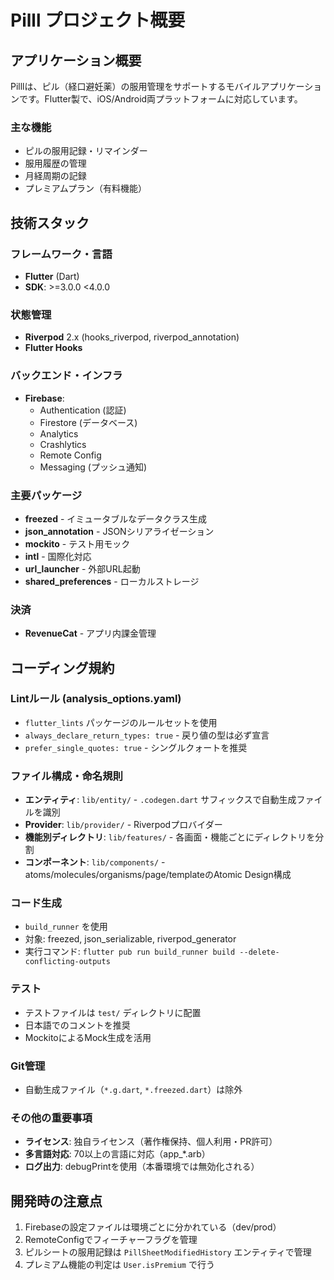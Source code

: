 # Pilll プロジェクト概要

## アプリケーション概要
Pilllは、ピル（経口避妊薬）の服用管理をサポートするモバイルアプリケーションです。Flutter製で、iOS/Android両プラットフォームに対応しています。

### 主な機能
- ピルの服用記録・リマインダー
- 服用履歴の管理
- 月経周期の記録
- プレミアムプラン（有料機能）

## 技術スタック

### フレームワーク・言語
- **Flutter** (Dart)
- **SDK**: >=3.0.0 <4.0.0

### 状態管理
- **Riverpod** 2.x (hooks_riverpod, riverpod_annotation)
- **Flutter Hooks**

### バックエンド・インフラ
- **Firebase**:
  - Authentication (認証)
  - Firestore (データベース)
  - Analytics
  - Crashlytics
  - Remote Config
  - Messaging (プッシュ通知)

### 主要パッケージ
- **freezed** - イミュータブルなデータクラス生成
- **json_annotation** - JSONシリアライゼーション
- **mockito** - テスト用モック
- **intl** - 国際化対応
- **url_launcher** - 外部URL起動
- **shared_preferences** - ローカルストレージ

### 決済
- **RevenueCat** - アプリ内課金管理

## コーディング規約

### Lintルール (analysis_options.yaml)
- `flutter_lints` パッケージのルールセットを使用
- `always_declare_return_types: true` - 戻り値の型は必ず宣言
- `prefer_single_quotes: true` - シングルクォートを推奨

### ファイル構成・命名規則
- **エンティティ**: `lib/entity/` - `.codegen.dart` サフィックスで自動生成ファイルを識別
- **Provider**: `lib/provider/` - Riverpodプロバイダー
- **機能別ディレクトリ**: `lib/features/` - 各画面・機能ごとにディレクトリを分割
- **コンポーネント**: `lib/components/` - atoms/molecules/organisms/page/templateのAtomic Design構成

### コード生成
- `build_runner` を使用
- 対象: freezed, json_serializable, riverpod_generator
- 実行コマンド: `flutter pub run build_runner build --delete-conflicting-outputs`

### テスト
- テストファイルは `test/` ディレクトリに配置
- 日本語でのコメントを推奨
- MockitoによるMock生成を活用

### Git管理
- 自動生成ファイル（`*.g.dart`, `*.freezed.dart`）は除外

### その他の重要事項
- **ライセンス**: 独自ライセンス（著作権保持、個人利用・PR許可）
- **多言語対応**: 70以上の言語に対応（app_*.arb）
- **ログ出力**: debugPrintを使用（本番環境では無効化される）

## 開発時の注意点
1. Firebaseの設定ファイルは環境ごとに分かれている（dev/prod）
2. RemoteConfigでフィーチャーフラグを管理
3. ピルシートの服用記録は `PillSheetModifiedHistory` エンティティで管理
4. プレミアム機能の判定は `User.isPremium` で行う